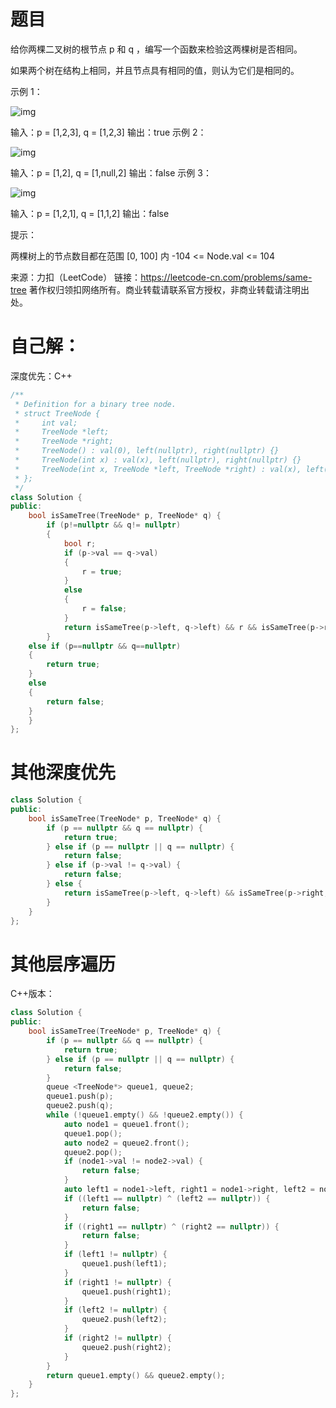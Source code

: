 # 题目

给你两棵二叉树的根节点 p 和 q ，编写一个函数来检验这两棵树是否相同。

如果两个树在结构上相同，并且节点具有相同的值，则认为它们是相同的。

 

示例 1：

![img](https://assets.leetcode.com/uploads/2020/12/20/ex1.jpg)

输入：p = [1,2,3], q = [1,2,3]
输出：true
示例 2：

![img](https://assets.leetcode.com/uploads/2020/12/20/ex2.jpg)

输入：p = [1,2], q = [1,null,2]
输出：false
示例 3：

![img](https://assets.leetcode.com/uploads/2020/12/20/ex3.jpg)

输入：p = [1,2,1], q = [1,1,2]
输出：false


提示：

两棵树上的节点数目都在范围 [0, 100] 内
-104 <= Node.val <= 104

来源：力扣（LeetCode）
链接：https://leetcode-cn.com/problems/same-tree
著作权归领扣网络所有。商业转载请联系官方授权，非商业转载请注明出处。



# 自己解：

深度优先：C++

```c++
/**
 * Definition for a binary tree node.
 * struct TreeNode {
 *     int val;
 *     TreeNode *left;
 *     TreeNode *right;
 *     TreeNode() : val(0), left(nullptr), right(nullptr) {}
 *     TreeNode(int x) : val(x), left(nullptr), right(nullptr) {}
 *     TreeNode(int x, TreeNode *left, TreeNode *right) : val(x), left(left), right(right) {}
 * };
 */
class Solution {
public:
    bool isSameTree(TreeNode* p, TreeNode* q) {
        if (p!=nullptr && q!= nullptr)
        {
            bool r;
            if (p->val == q->val)
            {
                r = true;
            }
            else
            {
                r = false;
            }
            return isSameTree(p->left, q->left) && r && isSameTree(p->right, q->right);
        }
    else if (p==nullptr && q==nullptr)
    {
        return true;
    }
    else
    {
        return false;
    }
    }
};
```



# 其他深度优先

```c++
class Solution {
public:
    bool isSameTree(TreeNode* p, TreeNode* q) {
        if (p == nullptr && q == nullptr) {
            return true;
        } else if (p == nullptr || q == nullptr) {
            return false;
        } else if (p->val != q->val) {
            return false;
        } else {
            return isSameTree(p->left, q->left) && isSameTree(p->right, q->right);
        }
    }
};
```



# 其他层序遍历

C++版本：

```c++
class Solution {
public:
    bool isSameTree(TreeNode* p, TreeNode* q) {
        if (p == nullptr && q == nullptr) {
            return true;
        } else if (p == nullptr || q == nullptr) {
            return false;
        }
        queue <TreeNode*> queue1, queue2;
        queue1.push(p);
        queue2.push(q);
        while (!queue1.empty() && !queue2.empty()) {
            auto node1 = queue1.front();
            queue1.pop();
            auto node2 = queue2.front();
            queue2.pop();
            if (node1->val != node2->val) {
                return false;
            }
            auto left1 = node1->left, right1 = node1->right, left2 = node2->left, right2 = node2->right;
            if ((left1 == nullptr) ^ (left2 == nullptr)) {
                return false;
            }
            if ((right1 == nullptr) ^ (right2 == nullptr)) {
                return false;
            }
            if (left1 != nullptr) {
                queue1.push(left1);
            }
            if (right1 != nullptr) {
                queue1.push(right1);
            }
            if (left2 != nullptr) {
                queue2.push(left2);
            }
            if (right2 != nullptr) {
                queue2.push(right2);
            }
        }
        return queue1.empty() && queue2.empty();
    }
};
```

